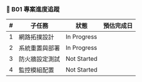 ### 🔷 B01 專案進度追蹤

| # | 子任務             | 狀態         | 預估完成日 |
|:-:|------------------|--------------|------------|
| 1 | 網路拓撲設計     | In Progress  |            |
| 2 | 系統重置與部署   | In Progress  |            |
| 3 | 防火牆設定測試   | Not Started  |            |
| 4 | 監控模組配置     | Not Started  |            |
